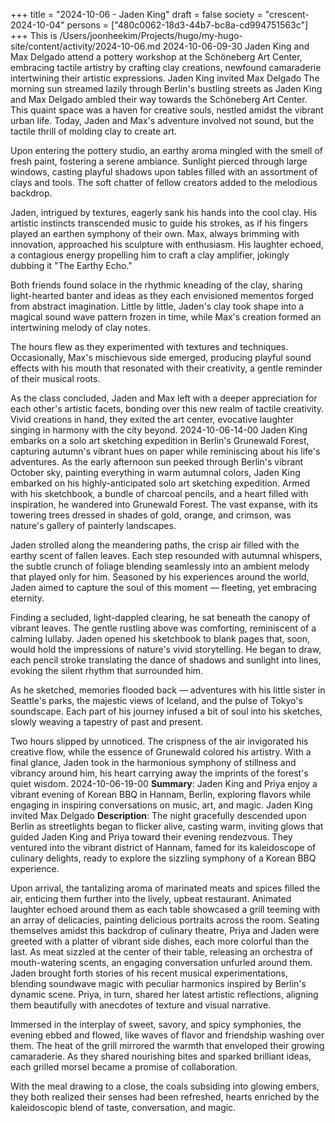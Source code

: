 +++
title = "2024-10-06 - Jaden King"
draft = false
society = "crescent-2024-10-04"
persons = ["480c0062-18d3-44b7-bc8a-cd994751563c"]
+++
This is /Users/joonheekim/Projects/hugo/my-hugo-site/content/activity/2024-10-06.md
2024-10-06-09-30
Jaden King and Max Delgado attend a pottery workshop at the Schöneberg Art Center, embracing tactile artistry by crafting clay creations, newfound camaraderie intertwining their artistic expressions.
Jaden King invited Max Delgado
The morning sun streamed lazily through Berlin's bustling streets as Jaden King and Max Delgado ambled their way towards the Schöneberg Art Center. This quaint space was a haven for creative souls, nestled amidst the vibrant urban life. Today, Jaden and Max's adventure involved not sound, but the tactile thrill of molding clay to create art.

Upon entering the pottery studio, an earthy aroma mingled with the smell of fresh paint, fostering a serene ambiance. Sunlight pierced through large windows, casting playful shadows upon tables filled with an assortment of clays and tools. The soft chatter of fellow creators added to the melodious backdrop.

Jaden, intrigued by textures, eagerly sank his hands into the cool clay. His artistic instincts transcended music to guide his strokes, as if his fingers played an earthen symphony of their own. Max, always brimming with innovation, approached his sculpture with enthusiasm. His laughter echoed, a contagious energy propelling him to craft a clay amplifier, jokingly dubbing it "The Earthy Echo."

Both friends found solace in the rhythmic kneading of the clay, sharing light-hearted banter and ideas as they each envisioned mementos forged from abstract imagination. Little by little, Jaden's clay took shape into a magical sound wave pattern frozen in time, while Max's creation formed an intertwining melody of clay notes.

The hours flew as they experimented with textures and techniques. Occasionally, Max's mischievous side emerged, producing playful sound effects with his mouth that resonated with their creativity, a gentle reminder of their musical roots.

As the class concluded, Jaden and Max left with a deeper appreciation for each other's artistic facets, bonding over this new realm of tactile creativity. Vivid creations in hand, they exited the art center, evocative laughter singing in harmony with the city beyond.
2024-10-06-14-00
Jaden King embarks on a solo art sketching expedition in Berlin's Grunewald Forest, capturing autumn's vibrant hues on paper while reminiscing about his life's adventures.
As the early afternoon sun peeked through Berlin's vibrant October sky, painting everything in warm autumnal colors, Jaden King embarked on his highly-anticipated solo art sketching expedition. Armed with his sketchbook, a bundle of charcoal pencils, and a heart filled with inspiration, he wandered into Grunewald Forest. The vast expanse, with its towering trees dressed in shades of gold, orange, and crimson, was nature's gallery of painterly landscapes.

Jaden strolled along the meandering paths, the crisp air filled with the earthy scent of fallen leaves. Each step resounded with autumnal whispers, the subtle crunch of foliage blending seamlessly into an ambient melody that played only for him. Seasoned by his experiences around the world, Jaden aimed to capture the soul of this moment — fleeting, yet embracing eternity.

Finding a secluded, light-dappled clearing, he sat beneath the canopy of vibrant leaves. The gentle rustling above was comforting, reminiscent of a calming lullaby. Jaden opened his sketchbook to blank pages that, soon, would hold the impressions of nature's vivid storytelling. He began to draw, each pencil stroke translating the dance of shadows and sunlight into lines, evoking the silent rhythm that surrounded him.

As he sketched, memories flooded back — adventures with his little sister in Seattle's parks, the majestic views of Iceland, and the pulse of Tokyo's soundscape. Each part of his journey infused a bit of soul into his sketches, slowly weaving a tapestry of past and present.

Two hours slipped by unnoticed. The crispness of the air invigorated his creative flow, while the essence of Grunewald colored his artistry. With a final glance, Jaden took in the harmonious symphony of stillness and vibrancy around him, his heart carrying away the imprints of the forest's quiet wisdom.
2024-10-06-19-00
**Summary**: Jaden King and Priya enjoy a vibrant evening of Korean BBQ in Hannam, Berlin, exploring flavors while engaging in inspiring conversations on music, art, and magic.
Jaden King invited Max Delgado
**Description**: The night gracefully descended upon Berlin as streetlights began to flicker alive, casting warm, inviting glows that guided Jaden King and Priya toward their evening rendezvous. They ventured into the vibrant district of Hannam, famed for its kaleidoscope of culinary delights, ready to explore the sizzling symphony of a Korean BBQ experience.

Upon arrival, the tantalizing aroma of marinated meats and spices filled the air, enticing them further into the lively, upbeat restaurant. Animated laughter echoed around them as each table showcased a grill teeming with an array of delicacies, painting delicious portraits across the room. Seating themselves amidst this backdrop of culinary theatre, Priya and Jaden were greeted with a platter of vibrant side dishes, each more colorful than the last. As meat sizzled at the center of their table, releasing an orchestra of mouth-watering scents, an engaging conversation unfurled around them. Jaden brought forth stories of his recent musical experimentations, blending soundwave magic with peculiar harmonics inspired by Berlin's dynamic scene. Priya, in turn, shared her latest artistic reflections, aligning them beautifully with anecdotes of texture and visual narrative.

Immersed in the interplay of sweet, savory, and spicy symphonies, the evening ebbed and flowed, like waves of flavor and friendship washing over them. The heat of the grill mirrored the warmth that enveloped their growing camaraderie. As they shared nourishing bites and sparked brilliant ideas, each grilled morsel became a promise of collaboration. 

With the meal drawing to a close, the coals subsiding into glowing embers, they both realized their senses had been refreshed, hearts enriched by the kaleidoscopic blend of taste, conversation, and magic.
